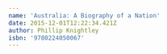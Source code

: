 ```yaml
---
name: 'Australia: A Biography of a Nation'
date: 2015-12-01T12:22:34.421Z
author: Phillip Knightley
isbn: '9780224050067'
---
```


